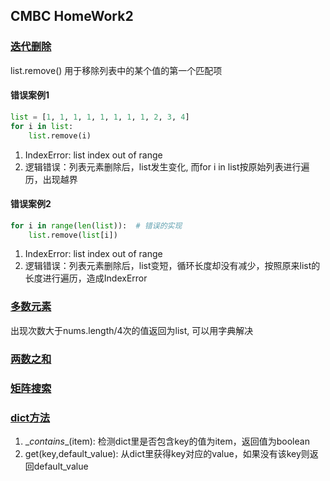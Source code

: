 ## CMBC HomeWork2
### [迭代删除](deleteItems.py)
list.remove() 用于移除列表中的某个值的第一个匹配项
#### 错误案例1
```python
list = [1, 1, 1, 1, 1, 1, 1, 1, 2, 3, 4]
for i in list:
    list.remove(i)
```
1. IndexError: list index out of range
1. 逻辑错误：列表元素删除后，list发生变化, 而for i in list按原始列表进行遍历，出现越界
#### 错误案例2
```python
for i in range(len(list)):  # 错误的实现
    list.remove(list[i])
```
1. IndexError: list index out of range
1. 逻辑错误：列表元素删除后，list变短，循环长度却没有减少，按照原来list的长度进行遍历，造成IndexError

### [多数元素](majorityNumber.py)
出现次数大于nums.length/4次的值返回为list, 可以用字典解决
### [两数之和](twoSum.py)
### [矩阵搜索](matrixSearch.py)
### [dict方法](util.py)
1. \__contains__(item): 检测dict里是否包含key的值为item，返回值为boolean
1. get(key,default_value): 从dict里获得key对应的value，如果没有该key则返回default_value

